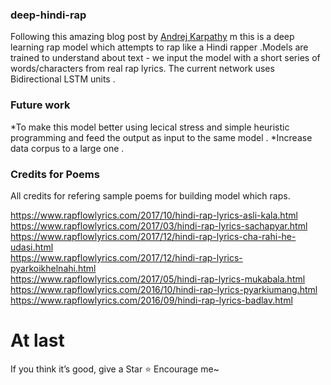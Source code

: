### deep-hindi-rap
Following this amazing blog post by  [Andrej Karpathy](http://karpathy.github.io/2015/05/21/rnn-effectiveness/) m this is a deep learning rap model which attempts to rap like a Hindi rapper .Models are trained to understand about text  - we input the model with a short series of words/characters from real rap lyrics.
The current network uses Bidirectional LSTM units .

### Future work 
*To make this model better using lecical stress and simple heuristic programming and feed the output as input to the same model .
*Increase data corpus to a large one .

### Credits for Poems 
All credits for refering sample poems for building model which raps.

https://www.rapflowlyrics.com/2017/10/hindi-rap-lyrics-asli-kala.html  <br />
https://www.rapflowlyrics.com/2017/03/hindi-rap-lyrics-sachapyar.html  <br />
https://www.rapflowlyrics.com/2017/12/hindi-rap-lyrics-cha-rahi-he-udasi.html  <br />
https://www.rapflowlyrics.com/2017/12/hindi-rap-lyrics-pyarkoikhelnahi.html  <br />
https://www.rapflowlyrics.com/2017/05/hindi-rap-lyrics-mukabala.html  <br />
https://www.rapflowlyrics.com/2016/10/hindi-rap-lyrics-pyarkiumang.html  <br />
https://www.rapflowlyrics.com/2016/09/hindi-rap-lyrics-badlav.html


# At last
If you think it’s good, give a Star ⭐️ Encourage me~
